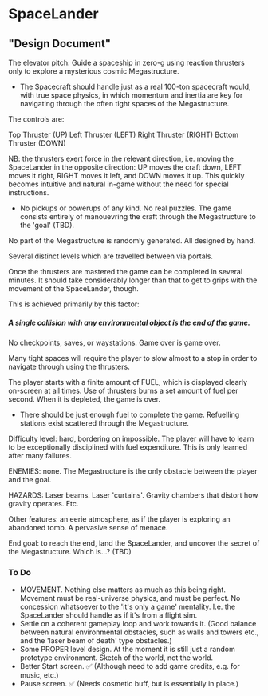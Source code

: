 # SpaceLander

## "Design Document"

The elevator pitch: Guide a spaceship in zero-g using reaction thrusters only to explore a mysterious cosmic Megastructure.


- The Spacecraft should handle just as a real 100-ton spacecraft would, with true space physics, in which momentum and inertia are key for navigating through the often tight spaces of the Megastructure.

The controls are:

Top Thruster (UP)
Left Thruster (LEFT)
Right Thruster (RIGHT)
Bottom Thruster (DOWN)

NB: the thrusters exert force in the relevant direction, i.e. moving the SpaceLander in the opposite direction: UP moves the craft down, LEFT moves it right, RIGHT moves it left, and DOWN moves it up. This quickly becomes intuitive and natural in-game without the need for special instructions.

- No pickups or powerups of any kind. No real puzzles. The game consists entirely of manouevring the craft through the Megastructure to the 'goal' (TBD).

No part of the Megastructure is randomly generated. All designed by hand.

Several distinct levels which are travelled between via portals.

Once the thrusters are mastered the game can be completed in several minutes. It should take considerably longer than that to get to grips with the movement of the SpaceLander, though.

This is achieved primarily by this factor:

##### A single collision with **any** environmental object is the end of the game.

No checkpoints, saves, or waystations. Game over is game over.

Many tight spaces will require the player to slow almost to a stop in order to navigate through using the thrusters.

The player starts with a finite amount of FUEL, which is displayed clearly on-screen at all times. Use of thrusters burns a set amount of fuel per second. When it is depleted, the game is over.

- There should be just enough fuel to complete the game. Refuelling stations exist scattered through the Megastructure.

Difficulty level: hard, bordering on impossible. The player will have to learn to be exceptionally disciplined with fuel expenditure. This is only learned after many failures.

ENEMIES: none. The Megastructure is the only obstacle between the player and the goal.

HAZARDS: Laser beams. Laser 'curtains'. Gravity chambers that distort how gravity operates. Etc.

Other features: an eerie atmosphere, as if the player is exploring an abandoned tomb. A pervasive sense of menace. 

End goal: to reach the end, land the SpaceLander, and uncover the secret of the Megastructure. Which is...? (TBD)


### To Do

- MOVEMENT. Nothing else matters as much as this being right. Movement must be real-universe physics, and must be perfect. No concession whatsoever to the 'it's only a game' mentality. I.e. the SpaceLander should handle as if it's from a flight sim.
- Settle on a coherent gameplay loop and work towards it. (Good balance between natural environmental obstacles, such as walls and towers etc., and the 'laser beam of death' type obstacles.)
- Some PROPER level design. At the moment it is still just a random prototype environment. Sketch of the world, not the world.
- Better Start screen. ✅ (Although need to add game credits, e.g. for music, etc.)
- Pause screen. ✅ (Needs cosmetic buff, but is essentially in place.)
